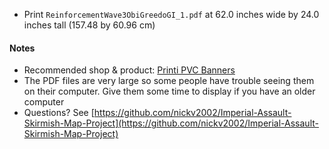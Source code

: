 * Print `ReinforcementWave3ObiGreedoGI_1.pdf` at 62.0 inches wide by 24.0 inches tall (157.48 by 60.96 cm)

#### Notes
* Recommended shop & product: [Printi PVC Banners](https://www.printi.com/setup-banners-and-mesh)
* The PDF files are very large so some people have trouble seeing them on their computer. Give them some time to display if you have an older computer
* Questions? See [https://github.com/nickv2002/Imperial-Assault-Skirmish-Map-Project](https://github.com/nickv2002/Imperial-Assault-Skirmish-Map-Project)